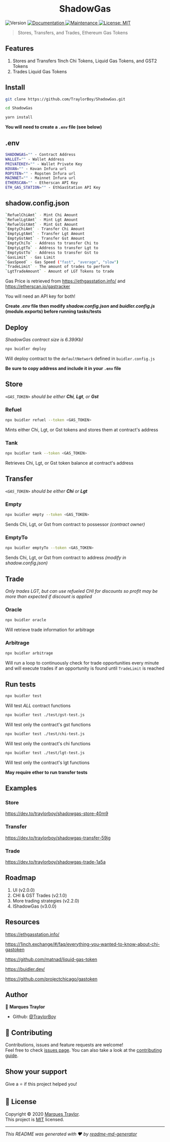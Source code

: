 <h1 align="center">ShadowGas</h1>
<p>
  <img alt="Version" src="https://img.shields.io/badge/version-1.0.0-blue.svg?cacheSeconds=2592000" />
  <a href="https://github.com/TraylorBoy/ShadowGas#readme" target="_blank">
    <img alt="Documentation" src="https://img.shields.io/badge/documentation-yes-brightgreen.svg" />
  </a>
  <a href="https://github.com/TraylorBoy/ShadowGas/graphs/commit-activity" target="_blank">
    <img alt="Maintenance" src="https://img.shields.io/badge/Maintained%3F-yes-green.svg" />
  </a>
  <a href="https://github.com/TraylorBoy/ShadowGas/blob/master/LICENSE" target="_blank">
    <img alt="License: MIT" src="https://img.shields.io/github/license/TraylorBoy/ShadowGas" />
  </a>
</p>

> Stores, Transfers, and Trades, Ethereum Gas Tokens

## Features

1. Stores and Transfers 1Inch Chi Tokens, Liquid Gas Tokens, and GST2 Tokens
2. Trades Liquid Gas Tokens

## Install

```sh
git clone https://github.com/TraylorBoy/ShadowGas.git

cd ShadowGas

yarn install
```

**You will need to create a `.env` file (see below)**

## .env

```sh
SHADOWGAS="" - Contract Address
WALLET="" - Wallet Address
PRIVATEKEY="" - Wallet Private Key
KOVAN="" - Kovan Infura url
ROPSTEN="" - Ropsten Infura url
MAINNET="" - Mainnet Infura url
ETHERSCAN="" - Etherscan API Key
ETH_GAS_STATION="" - EthGasStation API Key
```

## shadow.config.json

```sh
`RefuelChiAmt` - Mint Chi Amount
`RefuelLgtAmt` - Mint Lgt Amount
`RefuelGstAmt` - Mint Gst Amount
`EmptyChiAmt` - Transfer Chi Amount
`EmptyLgtAmt` - Transfer Lgt Amount
`EmptyGstAmt` - Transfer Gst Amount
`EmptyChiTo` - Address to transfer Chi to
`EmptyLgtTo` - Address to transfer Lgt to
`EmptyGstTo` - Address to transfer Gst to
`GasLimit` - Gas Limit
`GasSpeed` - Gas Speed ("fast", "average", "slow") 
`TradeLimit` - The amount of trades to perform
`LgtTradeAmount` - Amount of LGT Tokens to trade
```

Gas Price is retrieved from https://ethgasstation.info/ and https://etherscan.io/gastracker

You will need an API key for both!

**Create *.env* file then modify *shadow.config.json* and *buidler.config.js* (module.exports) before running tasks/tests**

## Deploy

*ShadowGas contract size is 6.39(Kb)*

```sh
npx buidler deploy
```

Will deploy contract to the `defaultNetwork` defined in `buidler.config.js`

**Be sure to copy address and include it in your `.env` file**

## Store

*`<GAS_TOKEN>` should be either **Chi**, **Lgt**, or **Gst***

### Refuel

```sh
npx buidler refuel --token <GAS_TOKEN>
```

Mints either Chi, Lgt, or Gst tokens and stores them at contract's address

### Tank

```sh
npx buidler tank --token <GAS_TOKEN>
```

Retrieves Chi, Lgt, or Gst token balance at contract's address

## Transfer

*`<GAS_TOKEN>` should be either **Chi** or **Lgt***

### Empty

```sh
npx buidler empty --token <GAS_TOKEN>
```

Sends Chi, Lgt, or Gst from contract to possessor *(contract owner)*

### EmptyTo

```sh
npx buidler emptyTo --token <GAS_TOKEN>
```

Sends Chi, Lgt, or Gst from contract to address *(modify in shadow.config.json)*

## Trade

*Only trades LGT, but can use refueled CHI for discounts so profit may be more than expected if discount is applied*

### Oracle

```sh
npx buidler oracle
```

Will retrieve trade information for arbitrage

### Arbitrage

```sh
npx buidler arbitrage
```

Will run a loop to continuously check for trade opportunities every minute and will execute trades if an opportunity is found until `TradeLimit` is reached

## Run tests

```sh
npx buidler test
```

Will test *ALL* contract functions

```sh
npx buidler test ./test/gst-test.js
```

Will test only the contract's gst functions

```sh
npx buidler test ./test/chi-test.js
```

Will test only the contract's chi functions

```sh
npx buidler test ./test/lgt-test.js
```

Will test only the contract's lgt functions

**May require ether to run transfer tests**

## Examples

### Store
https://dev.to/traylorboy/shadowgas-store-40m9

### Transfer
https://dev.to/traylorboy/shadowgas-transfer-59jg

### Trade
https://dev.to/traylorboy/shadowgas-trade-1a5a

## Roadmap

1. UI (v2.0.0)
2. CHI & GST Trades (v2.1.0)
3. More trading strategies (v2.2.0)
4. IShadowGas (v3.0.0)

## Resources

https://ethgasstation.info/

https://1inch.exchange/#/faq/everything-you-wanted-to-know-about-chi-gastoken

https://github.com/matnad/liquid-gas-token

https://buidler.dev/

https://github.com/projectchicago/gastoken

## Author

👤 **Marques Traylor**

* Github: [@TraylorBoy](https://github.com/TraylorBoy)

## 🤝 Contributing

Contributions, issues and feature requests are welcome!<br />Feel free to check [issues page](https://github.com/TraylorBoy/ShadowGas/issues). You can also take a look at the [contributing guide](https://github.com/TraylorBoy/ShadowGas/blob/master/CONTRIBUTING.md).

## Show your support

Give a ⭐️ if this project helped you!

## 📝 License

Copyright © 2020 [Marques Traylor](https://github.com/TraylorBoy).<br />
This project is [MIT](https://github.com/TraylorBoy/ShadowGas/blob/master/LICENSE) licensed.

***
_This README was generated with ❤️ by [readme-md-generator](https://github.com/kefranabg/readme-md-generator)_
